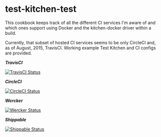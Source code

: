 # test-kitchen-test

This cookbook keeps track of all the different CI services I'm aware of and
which ones support using Docker and the kitchen-docker driver within a build.

Currently, that subset of hosted CI services seems to be only CircleCI and, as
of August, 2015, TravisCI. Working example Test Kitchen and CI configs are
provided.

***TravisCI***

[![TravisCI Status](https://img.shields.io/travis/RoboticCheese/test-kitchen-test-chef.svg)][travis]

***CircleCI***

[![CircleCI Status](https://img.shields.io/circleci/project/RoboticCheese/test-kitchen-test-chef.svg)][circleci]

***Wercker***

[![Wercker Status](https://img.shields.io/wercker/ci/RoboticCheese/test-kitchen-test-chef.svg)][wercker]

***Shippable***

[![Shippable Status](https://img.shields.io/shippable/5507a81d5ab6cc1352a13510.svg)][shippable]

[travis]: https://travis-ci.org/RoboticCheese/test-kitchen-test-chef
[circleci]: https://circleci.com/gh/RoboticCheese/test-kitchen-test-chef
[wercker]: https://app.wercker.com/project/bykey/7b1fd8e453150fe10609376d44e7442b
[shippable]: https://app.shippable.com/subscriptions/5507a81d5ab6cc1352a13510
